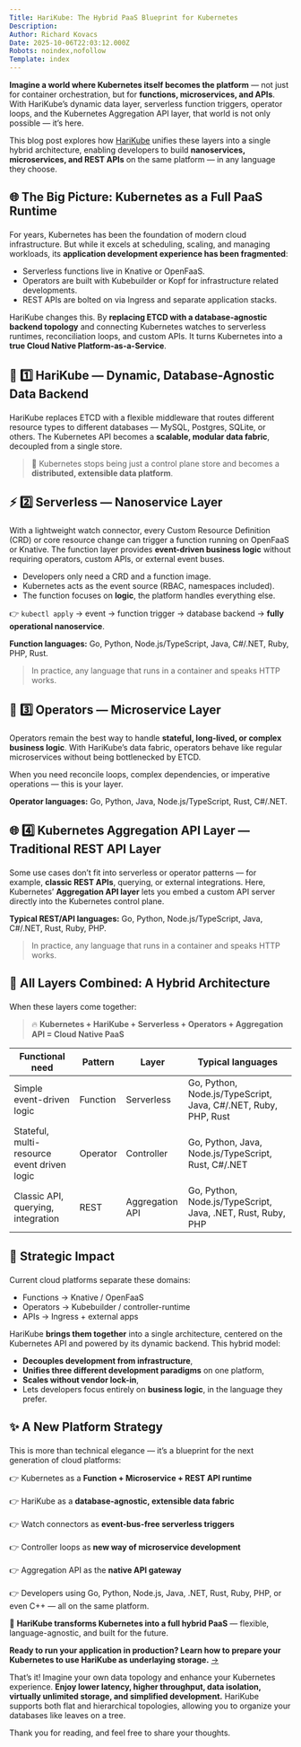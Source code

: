 ```yaml
---
Title: HariKube: The Hybrid PaaS Blueprint for Kubernetes
Description: 
Author: Richard Kovacs
Date: 2025-10-06T22:03:12.000Z
Robots: noindex,nofollow
Template: index
---
```

<p><strong>Imagine a world where Kubernetes itself becomes the platform</strong> — not just for container orchestration, but for <strong>functions, microservices, and APIs</strong>. With HariKube’s dynamic data layer, serverless function triggers, operator loops, and the Kubernetes Aggregation API layer, that world is not only possible — it’s here.</p>

<p>This blog post explores how <a href="https://harikube.info" rel="noopener noreferrer">HariKube</a> unifies these layers into a single hybrid architecture, enabling developers to build <strong>nanoservices, microservices, and REST APIs</strong> on the same platform — in any language they choose.</p>




<h2>
  
  
  🌐 The Big Picture: Kubernetes as a Full PaaS Runtime
</h2>

<p>For years, Kubernetes has been the foundation of modern cloud infrastructure. But while it excels at scheduling, scaling, and managing workloads, its <strong>application development experience has been fragmented</strong>:</p>

<ul>
<li>Serverless functions live in Knative or OpenFaaS.</li>
<li>Operators are built with Kubebuilder or Kopf for infrastructure related developments.</li>
<li>REST APIs are bolted on via Ingress and separate application stacks.</li>
</ul>

<p>HariKube changes this. By <strong>replacing ETCD with a database-agnostic backend topology</strong> and connecting Kubernetes watches to serverless runtimes, reconciliation loops, and custom APIs. It turns Kubernetes into a <strong>true Cloud Native Platform-as-a-Service</strong>.</p>




<h2>
  
  
  🧱 1️⃣ HariKube — Dynamic, Database-Agnostic Data Backend
</h2>

<p>HariKube replaces ETCD with a flexible middleware that routes different resource types to different databases — MySQL, Postgres, SQLite, or others. The Kubernetes API becomes a <strong>scalable, modular data fabric</strong>, decoupled from a single store.</p>

<blockquote>
<p>🧠 Kubernetes stops being just a control plane store and becomes a <strong>distributed, extensible data platform</strong>.</p>
</blockquote>




<h2>
  
  
  ⚡ 2️⃣ Serverless — Nanoservice Layer
</h2>

<p>With a lightweight watch connector, every Custom Resource Definition (CRD) or core resource change can trigger a function running on OpenFaaS or Knative. The function layer provides <strong>event-driven business logic</strong> without requiring operators, custom APIs, or external event buses.</p>

<ul>
<li>Developers only need a CRD and a function image.</li>
<li>Kubernetes acts as the event source (RBAC, namespaces included).</li>
<li>The function focuses on <strong>logic</strong>, the platform handles everything else.</li>
</ul>

<p>👉 <code>kubectl apply</code> → event → function trigger → database backend → <strong>fully operational nanoservice</strong>.</p>

<p><strong>Function languages:</strong> Go, Python, Node.js/TypeScript, Java, C#/.NET, Ruby, PHP, Rust.</p>

<blockquote>
<p>In practice, any language that runs in a container and speaks HTTP works.</p>
</blockquote>




<h2>
  
  
  🔁 3️⃣ Operators — Microservice Layer
</h2>

<p>Operators remain the best way to handle <strong>stateful, long-lived, or complex business logic</strong>. With HariKube’s data fabric, operators behave like regular microservices without being bottlenecked by ETCD.</p>

<p>When you need reconcile loops, complex dependencies, or imperative operations — this is your layer.</p>

<p><strong>Operator languages:</strong> Go, Python, Java, Node.js/TypeScript, Rust, C#/.NET.</p>




<h2>
  
  
  🌐 4️⃣ Kubernetes Aggregation API Layer — Traditional REST API Layer
</h2>

<p>Some use cases don’t fit into serverless or operator patterns — for example, <strong>classic REST APIs</strong>, querying, or external integrations. Here, Kubernetes’ <strong>Aggregation API layer</strong> lets you embed a custom API server directly into the Kubernetes control plane.</p>

<p><strong>Typical REST/API languages:</strong> Go, Python, Node.js/TypeScript, Java, C#/.NET, Rust, Ruby, PHP.</p>

<blockquote>
<p>In practice, any language that runs in a container and speaks HTTP works.</p>
</blockquote>




<h2>
  
  
  🧠 All Layers Combined: A Hybrid Architecture
</h2>

<p>When these layers come together:</p>

<blockquote>
<p>🔥 <strong>Kubernetes + HariKube + Serverless + Operators + Aggregation API = Cloud Native PaaS</strong></p>
</blockquote>

<div class="table-wrapper-paragraph"><table>
<thead>
<tr>
<th>Functional need</th>
<th>Pattern</th>
<th>Layer</th>
<th>Typical languages</th>
</tr>
</thead>
<tbody>
<tr>
<td>Simple event-driven logic</td>
<td>Function</td>
<td>Serverless</td>
<td>Go, Python, Node.js/TypeScript, Java, C#/.NET, Ruby, PHP, Rust</td>
</tr>
<tr>
<td>Stateful, multi-resource event driven logic</td>
<td>Operator</td>
<td>Controller</td>
<td>Go, Python, Java, Node.js/TypeScript, Rust, C#/.NET</td>
</tr>
<tr>
<td>Classic API, querying, integration</td>
<td>REST</td>
<td>Aggregation API</td>
<td>Go, Python, Node.js/TypeScript, Java, .NET, Rust, Ruby, PHP</td>
</tr>
</tbody>
</table></div>




<h2>
  
  
  🚀 Strategic Impact
</h2>

<p>Current cloud platforms separate these domains:</p>

<ul>
<li>Functions → Knative / OpenFaaS</li>
<li>Operators → Kubebuilder / controller-runtime</li>
<li>APIs → Ingress + external apps</li>
</ul>

<p>HariKube <strong>brings them together</strong> into a single architecture, centered on the Kubernetes API and powered by its dynamic backend. This hybrid model:</p>

<ul>
<li>
<strong>Decouples development from infrastructure</strong>,</li>
<li>
<strong>Unifies three different development paradigms</strong> on one platform,</li>
<li>
<strong>Scales without vendor lock-in</strong>,</li>
<li>Lets developers focus entirely on <strong>business logic</strong>, in the language they prefer.</li>
</ul>




<h2>
  
  
  ✨ A New Platform Strategy
</h2>

<p>This is more than technical elegance — it’s a blueprint for the next generation of cloud platforms:</p>

<p>👉 Kubernetes as a <strong>Function + Microservice + REST API runtime</strong><br><br>
👉 HariKube as a <strong>database-agnostic, extensible data fabric</strong><br><br>
👉 Watch connectors as <strong>event-bus-free serverless triggers</strong><br><br>
👉 Controller loops as <strong>new way of microservice development</strong><br><br>
👉 Aggregation API as the <strong>native API gateway</strong><br><br>
👉 Developers using Go, Python, Node.js, Java, .NET, Rust, Ruby, PHP, or even C++ — all on the same platform.</p>

<p>🚀 <strong>HariKube transforms Kubernetes into a full hybrid PaaS</strong> — flexible, language-agnostic, and built for the future.</p>




<p><strong>Ready to run your application in production? Learn how to prepare your Kubernetes to use HariKube as underlaying storage.</strong> <a href="https://harikube.info/blog/start-kubernetes-prepared-for-huge-data-handling/" rel="noopener noreferrer">→</a></p>




<p>That’s it! Imagine your own data topology and enhance your Kubernetes experience. <strong>Enjoy lower latency, higher throughput, data isolation, virtually unlimited storage, and simplified development.</strong> HariKube supports both flat and hierarchical topologies, allowing you to organize your databases like leaves on a tree.</p>

<p>Thank you for reading, and feel free to share your thoughts.</p>

